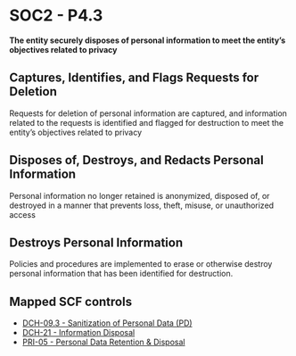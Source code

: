 # SOC2 - P4.3
**The entity securely disposes of personal information to meet the entity’s objectives related to privacy**
## Captures, Identifies, and Flags Requests for Deletion
Requests for deletion of personal information are captured, and information related to the requests is identified and flagged for destruction to meet the entity’s objectives related to privacy
## Disposes of, Destroys, and Redacts Personal Information
Personal information no longer retained is anonymized, disposed of, or destroyed in a manner that prevents loss, theft, misuse, or unauthorized access
## Destroys Personal Information
Policies and procedures are implemented to erase or otherwise destroy personal information that has been identified for destruction.
## Mapped SCF controls
- [DCH-09.3 - Sanitization of Personal Data (PD)](../scf/dch-093-sanitizationofpersonaldatapd.md)
- [DCH-21 - Information Disposal](../scf/dch-21-informationdisposal.md)
- [PRI-05 - Personal Data Retention & Disposal](../scf/pri-05-personaldataretention&disposal.md)